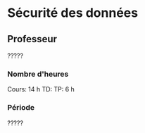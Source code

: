# Sécurité des données

## Professeur

?????

### Nombre d'heures

Cours: 14 h
TD:
TP: 6 h

### Période

?????